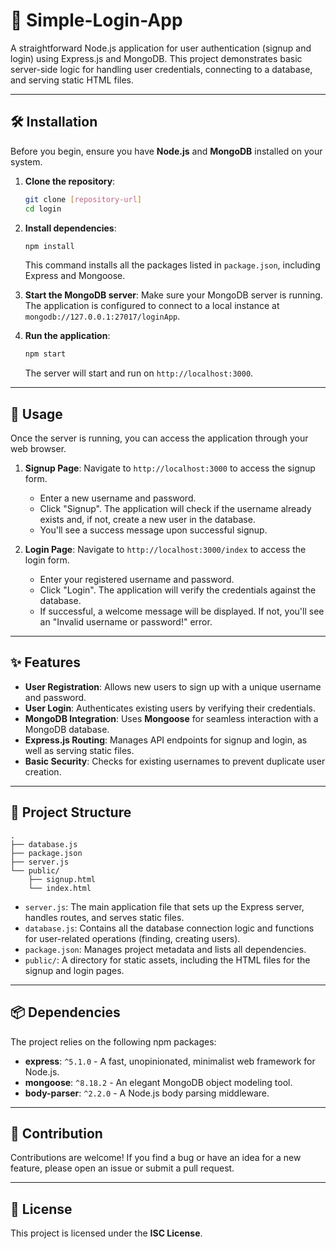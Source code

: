 # 🔐 Simple-Login-App

A straightforward Node.js application for user authentication (signup and login) using Express.js and MongoDB. This project demonstrates basic server-side logic for handling user credentials, connecting to a database, and serving static HTML files.

-----

## 🛠️ Installation

Before you begin, ensure you have **Node.js** and **MongoDB** installed on your system.

1.  **Clone the repository**:

    ```bash
    git clone [repository-url]
    cd login
    ```

2.  **Install dependencies**:

    ```bash
    npm install
    ```

    This command installs all the packages listed in `package.json`, including Express and Mongoose.

3.  **Start the MongoDB server**:
    Make sure your MongoDB server is running. The application is configured to connect to a local instance at `mongodb://127.0.0.1:27017/loginApp`.

4.  **Run the application**:

    ```bash
    npm start
    ```

    The server will start and run on `http://localhost:3000`.

-----

## 🚀 Usage

Once the server is running, you can access the application through your web browser.

1.  **Signup Page**: Navigate to `http://localhost:3000` to access the signup form.

      * Enter a new username and password.
      * Click "Signup". The application will check if the username already exists and, if not, create a new user in the database.
      * You'll see a success message upon successful signup.

2.  **Login Page**: Navigate to `http://localhost:3000/index` to access the login form.

      * Enter your registered username and password.
      * Click "Login". The application will verify the credentials against the database.
      * If successful, a welcome message will be displayed. If not, you'll see an "Invalid username or password\!" error.

-----

## ✨ Features

  * **User Registration**: Allows new users to sign up with a unique username and password.
  * **User Login**: Authenticates existing users by verifying their credentials.
  * **MongoDB Integration**: Uses **Mongoose** for seamless interaction with a MongoDB database.
  * **Express.js Routing**: Manages API endpoints for signup and login, as well as serving static files.
  * **Basic Security**: Checks for existing usernames to prevent duplicate user creation.

-----

## 📁 Project Structure

```
.
├── database.js
├── package.json
├── server.js
└── public/
    ├── signup.html
    └── index.html
```

  * `server.js`: The main application file that sets up the Express server, handles routes, and serves static files.
  * `database.js`: Contains all the database connection logic and functions for user-related operations (finding, creating users).
  * `package.json`: Manages project metadata and lists all dependencies.
  * `public/`: A directory for static assets, including the HTML files for the signup and login pages.

-----

## 📦 Dependencies

The project relies on the following npm packages:

  * **express**: `^5.1.0` - A fast, unopinionated, minimalist web framework for Node.js.
  * **mongoose**: `^8.18.2` - An elegant MongoDB object modeling tool.
  * **body-parser**: `^2.2.0` - A Node.js body parsing middleware.

-----

## 🤝 Contribution

Contributions are welcome\! If you find a bug or have an idea for a new feature, please open an issue or submit a pull request.

-----

## 📜 License

This project is licensed under the **ISC License**.

